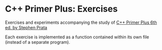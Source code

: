 #  C++ Primer Plus: Exercises

Exercises and experiments accompanying the study of [C++ Primer Plus 6th ed. by Stephen Prata](https://www.amazon.com/Primer-Plus-6th-Developers-Library/dp/0321776402)

Each exercise is implemented as a function contained within its own file (instead of a separate program).
